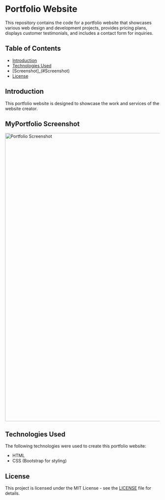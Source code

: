 # Portfolio Website

This repository contains the code for a portfolio website that showcases various web design and development projects, provides pricing plans, displays customer testimonials, and includes a contact form for inquiries.

## Table of Contents

- [Introduction](#introduction)
- [Technologies Used](#technologies-used)
- [Screenshot]_(#Screenshot)
- [License](#license)

## Introduction

This portfolio website is designed to showcase the work and services of the website creator.

## MyPortfolio Screenshot
<img width="939" alt="Portfolio Screenshot" src="https://github.com/user-attachments/assets/7cbd8585-00bb-4263-bf4a-1d53406ac032">


## Technologies Used

The following technologies were used to create this portfolio website:
- HTML
- CSS (Bootstrap for styling)

## License

This project is licensed under the MIT License - see the [LICENSE](LICENSE) file for details.
